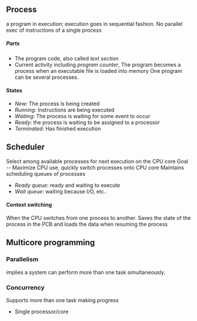 ## Process
a program in execution; execution goes in sequential fashion. No parallel exec of instructions of a single process

##### Parts
- The program code, also called *text section*
- Current activity including *program counter*,
The program becomes a process when an executable file is loaded into memory
One program can be several processes.


#### States
- *New*: The process is being created
- *Running*: Instructions are being executed
- *Waiting*: The process is waiting for some event to occur
- *Ready*: the process is waiting to be assigned to a processor
- *Terminated*: Has finished execution

## Scheduler
Select among available processes for next execution on the CPU core
Goal -- Maximize CPU use, quickly switch processes onto CPU core
Maintains scheduling queues of processes
- *Ready queue*: ready and waiting to execute
- *Wait queue*: waiting because I/O, etc..
#### Context switching
When the CPU switches from one process to another.
Saves the state of the process in the PCB and loads the data when resuming the process
## Multicore programming

### Parallelism
implies a system can perform more than one task simultaneously.
### Concurrency
Supports more than one task making progress
- Single processor/core
